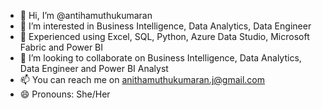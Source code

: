 - 👋 Hi, I’m @antihamuthukumaran
- 👀 I’m interested in Business Intelligence, Data Analytics, Data Engineer
- 🌱  Experienced using Excel, SQL, Python, Azure Data Studio, Microsoft Fabric and Power BI
- 💞️ I’m looking to collaborate on Business Intelligence, Data Analytics, Data Engineer and Power BI Analyst
- 📫 You can reach me on anithamuthukumaran.j@gmail.com
- 😄 Pronouns: She/Her

<!---
antihamuthukumaran/antihamuthukumaran is a ✨ special ✨ repository because its `README.md` (this file) appears on your GitHub profile.
You can click the Preview link to take a look at your changes.
--->
